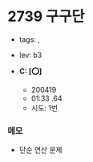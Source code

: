 # 2739 구구단
 - tags: ,
 - lev: b3

- **C: [:o:]**
  - 200419
  - 01:33 .64
  - 시도: 1번

### 메모
 - 단순 연산 문제

